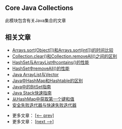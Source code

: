 ## Core Java Collections

此模块包含有关Java集合的文章

## 相关文章

+ [Arrays.sort(Object[])和Arrays.sort(int[])的时间比较](http://tu-yucheng.github.io/java-collection/2023/06/07/arrays-sortobject-vs-sortint.html)
+ [Collection.clear()和Collection.removeAll()之间的区别](http://tu-yucheng.github.io/java-collection/2023/06/07/java-collection-clear-vs-removeall.html)
+ [HashSet与ArrayList中contains()的性能](http://tu-yucheng.github.io/java-collection/2023/06/07/java-hashset-arraylist-contains-performance.html)
+ [HashSet中removeAll()的性能](http://tu-yucheng.github.io/java-collection/2023/06/07/java-hashset-removeall-performance.html)
+ [Java ArrayList与Vector](http://tu-yucheng.github.io/java-collection/2023/06/07/java-arraylist-vs-vector.html)
+ [Java中HashMap和Hashtable的区别](http://tu-yucheng.github.io/java-collection/2023/06/07/hashmap-hashtable-differences.html)
+ [Java中的BitSet指南](http://tu-yucheng.github.io/java-collection/2023/06/07/java-bitset.html)
+ [Java Stack快速指南](http://tu-yucheng.github.io/java-collection/2023/06/07/java-stack.html)
+ [从HashMap中获取第一个键和值](http://tu-yucheng.github.io/java-collection/2023/06/07/java-hashmap-get-first-entry.html)
+ [安全失败迭代器与快速失败迭代器](http://tu-yucheng.github.io/java-collection/2023/06/07/java-fail-safe-vs-fail-fast-iterator.html)

- 更多文章： [[<-- prev]](../java-collections-2/README.md)
- 更多文章： [[next -->]](../java-collections-4/README.md)